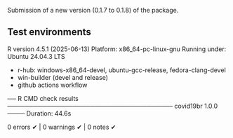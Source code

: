 
Submission of a new version (0.1.7 to 0.1.8) of the package.

## Test environments

R version 4.5.1 (2025-06-13)
Platform: x86_64-pc-linux-gnu
Running under: Ubuntu 24.04.3 LTS

* r-hub: windows-x86_64-devel, ubuntu-gcc-release, fedora-clang-devel
* win-builder (devel and release)
* github actions workflow

── R CMD check results ────────────────────────────────────── covid19br 1.0.0 ────
Duration: 44.6s

0 errors ✔ | 0 warnings ✔ | 0 notes ✔ 







